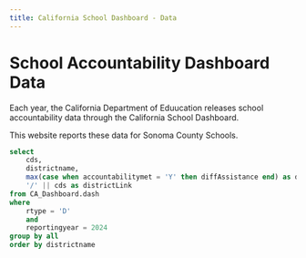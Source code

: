 ```yaml
---
title: California School Dashboard - Data
---
```


# School Accountability Dashboard Data

Each year, the California Department of Eduucation releases school accountability data through the California School Dashboard.

This website reports these data for Sonoma County Schools.

```sql sonoma
select
    cds, 
    districtname,
    max(case when accountabilitymet = 'Y' then diffAssistance end) as diffAssistance,
    '/' || cds as districtLink
from CA_Dashboard.dash
where
    rtype = 'D'
    and
    reportingyear = 2024
group by all
order by districtname
```

<DataTable data={sonoma} search=true rows=all link=districtLink>
    <Column id=districtname title="District Name"/>
    <Column id=diffAssistance title="Differentiated Assistance"/>
    <Column id=districtLink contentType=link linkLabel="Details →" align=center/>
</DataTable>
